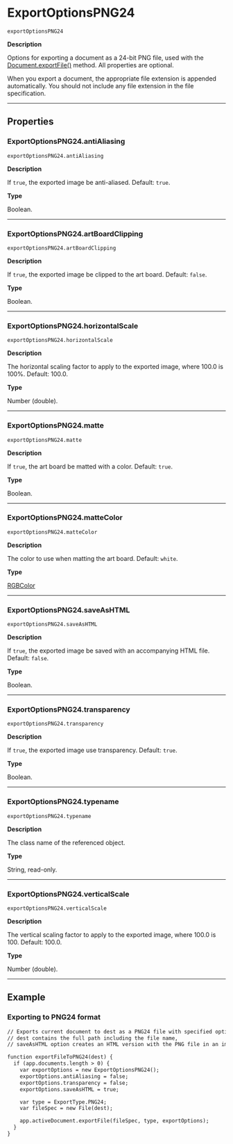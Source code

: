 # ExportOptionsPNG24

`exportOptionsPNG24`

**Description**

Options for exporting a document as a 24-bit PNG file, used with the [Document.exportFile()](Document.md#jsobjref-document-exportfile) method. All properties are optional.

When you export a document, the appropriate file extension is appended automatically. You should not include any file extension in the file specification.

---

## Properties

### ExportOptionsPNG24.antiAliasing

`exportOptionsPNG24.antiAliasing`

**Description**

If `true`, the exported image be anti-aliased. Default: `true`.

**Type**

Boolean.

---

### ExportOptionsPNG24.artBoardClipping

`exportOptionsPNG24.artBoardClipping`

**Description**

If `true`, the exported image be clipped to the art board. Default: `false`.

**Type**

Boolean.

---

### ExportOptionsPNG24.horizontalScale

`exportOptionsPNG24.horizontalScale`

**Description**

The horizontal scaling factor to apply to the exported image, where 100.0 is 100%. Default: 100.0.

**Type**

Number (double).

---

### ExportOptionsPNG24.matte

`exportOptionsPNG24.matte`

**Description**

If `true`, the art board be matted with a color. Default: `true`.

**Type**

Boolean.

---

### ExportOptionsPNG24.matteColor

`exportOptionsPNG24.matteColor`

**Description**

The color to use when matting the art board. Default: `white`.

**Type**

[RGBColor](./RGBColor.md)

---

### ExportOptionsPNG24.saveAsHTML

`exportOptionsPNG24.saveAsHTML`

**Description**

If `true`, the exported image be saved with an accompanying HTML file. Default: `false`.

**Type**

Boolean.

---

### ExportOptionsPNG24.transparency

`exportOptionsPNG24.transparency`

**Description**

If `true`, the exported image use transparency. Default: `true`.

**Type**

Boolean.

---

### ExportOptionsPNG24.typename

`exportOptionsPNG24.typename`

**Description**

The class name of the referenced object.

**Type**

String, read-only.

---

### ExportOptionsPNG24.verticalScale

`exportOptionsPNG24.verticalScale`

**Description**

The vertical scaling factor to apply to the exported image, where 100.0 is 100. Default: 100.0.

**Type**

Number (double).

---

## Example

### Exporting to PNG24 format

```default
// Exports current document to dest as a PNG24 file with specified options,
// dest contains the full path including the file name,
// saveAsHTML option creates an HTML version with the PNG file in an images folder

function exportFileToPNG24(dest) {
  if (app.documents.length > 0) {
    var exportOptions = new ExportOptionsPNG24();
    exportOptions.antiAliasing = false;
    exportOptions.transparency = false;
    exportOptions.saveAsHTML = true;

    var type = ExportType.PNG24;
    var fileSpec = new File(dest);

    app.activeDocument.exportFile(fileSpec, type, exportOptions);
  }
}
```
